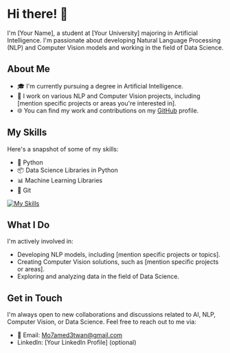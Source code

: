 # Hi there! 👋

I'm [Your Name], a student at [Your University] majoring in Artificial Intelligence. I'm passionate about developing Natural Language Processing (NLP) and Computer Vision models and working in the field of Data Science.

## About Me

- 🎓 I'm currently pursuing a degree in Artificial Intelligence.
- 💼 I work on various NLP and Computer Vision projects, including [mention specific projects or areas you're interested in].
- 🌐 You can find my work and contributions on my [GitHub](https://github.com/YourGitHubUsername) profile.

## My Skills

Here's a snapshot of some of my skills:

- 🐍 Python
- 📦 Data Science Libraries in Python
- 📊 Machine Learning Libraries
- 🐙 Git


[![My Skills](link-to-your-skill-gif.gif)](https://your-link-to-gif-hosting-service.com/your-skill-gif.gif)

## What I Do

I'm actively involved in:

- Developing NLP models, including [mention specific projects or topics].
- Creating Computer Vision solutions, such as [mention specific projects or areas].
- Exploring and analyzing data in the field of Data Science.

## Get in Touch

I'm always open to new collaborations and discussions related to AI, NLP, Computer Vision, or Data Science. Feel free to reach out to me via:

- 📧 Email: Mo7amed3twan@gmail.com 
- LinkedIn: [Your LinkedIn Profile] (optional)
